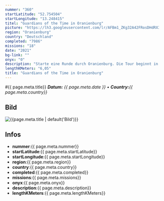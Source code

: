 ```yaml
---
nummer: "360"
startLatitude: "52.754504"
startLongitude: "13.248415"
titel: "Guardians of the Time in Oranienburg"
picture: "https://lh3.googleusercontent.com/lr/AFBm1_ZKg32A42FRosDHdRX3iFJc3Ocbz7ZU6WXJ85q1L6Nhw7SPoJJ-a2WLBwCvkPh0SESVm_ieBKrKrbGOwVB92Ji7G7t2d9nTtxdpkYmKb76DWMZYd6BA1IlePKTMhbbm0NG6rkFRt07Y9thgkHYkEzSCSIga1sDLRd6CGu30CMIKiUh24tGPicFBiu2iBelUZQW-On8bKsPzMtYbVo-JqWiPtFm6JgwN8MWsdVZpS03Y9QWWJimtDJxJpHuZ-kAxXC6i6UV54b7dcmOmW-bP_soeHgqzDzY_8j8-oPQni_opekm1Ny_UDu7b-q4x93LyWIc5d9JZDTOTn7ulczEn2hiWf-UH3c4qcj3pUOy55cZOyZLsURZf2-pagsPKWK-zY4wsWnE-WqLlkO_hfsk97ajuC4_OEYCoiAsXaAFjKjLBJ2iIdfYw4ACJpBC3UOJ-0nUB2RNFKaxQjcuieGin3InCCyGyuiqMJ1txgrE1iJlNplBWvtJVDB9m_U16X_aigtK41qQcvu6qUVjI39BZAaHb6WQLmCof-clZNJ_yImIJOS4FeauvXcLpjOjS-pBN7w1TI76RvlYOgPiLEy1qz9Z_KOJuvlnbd-yZpYEN6qxYIam9XCufaVBBO8dl-YiwXjya0spOD2ne91e7_Ip3-UBdYwQSlyxwC2cDiXf5J8iaLw42rxrFXNtMJttm-KmYNZ4Yh40bQ32UTY2uvXOMMCO3Ux5QZyD4wEwBQRXrNcpUsCQnRGrPYUoknlG4_IJgfai05UomvjDduNp1LoKox8nM__50-oHWMnvOA_Xpx3TZ0jchtW8byvdjCZS2FFwUDHSO-XvUxwO3gRw5X_OE0NMvMRG6Oow"
region: "Oranienburg"
country: "Deutschland"
completed: "7986"
missions: "18"
date: "2021"
bg-link: ""
onyx: "0"
description: "Starte eine Runde durch Oranienburg. Die Tour beginnt in der Bernauer Straße und finde die Guardians"
lengthKMeters: "6,05"
title: "Guardians of the Time in Oranienburg"
---
```


#{{ page.meta.title}}
_**Datum:** {{ page.meta.date }} • **Country:**{{ page.meta.country}}_

## Bild
![{{page.meta.title | default('Bild')}}]({{page.meta.picture}})

## Infos
- **nummer**:{{ page.meta.nummer}}
- **startLatitude**:{{ page.meta.startLatitude}}
- **startLongitude**:{{ page.meta.startLongitude}}
- **region**:{{ page.meta.region}}
- **country**:{{ page.meta.country}}
- **completed**:{{ page.meta.completed}}
- **missions**:{{ page.meta.missions}}
- **onyx**:{{ page.meta.onyx}}
- **description**:{{ page.meta.description}}
- **lengthKMeters**:{{ page.meta.lengthKMeters}}

